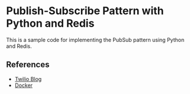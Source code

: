 # Publish-Subscribe Pattern with Python and Redis

This is a sample code for implementing the PubSub pattern using Python and Redis.

## References
* [Twilio Blog](https://www.twilio.com/blog/sms-microservice-python-twilio-redis-pub-sub)
* [Docker](https://docs.docker.com/compose/gettingstarted/)